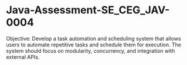 # Java-Assessment-SE_CEG_JAV-0004
Objective: Develop a task automation and scheduling system that allows users to automate repetitive tasks and schedule them for execution. The system should focus on modularity, concurrency, and integration with external APIs.
